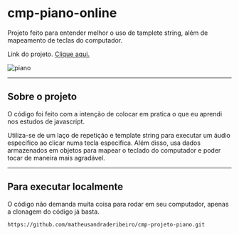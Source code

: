 # cmp-piano-online

Projeto feito para entender melhor o uso de tamplete string, além de mapeamento de teclas do computador.

Link do projeto. [Clique aqui.](https://cmp-piano-online.netlify.app/)

![piano](https://i.im.ge/2023/03/28/IO5lmS.piano-menor.jpg)

---
## Sobre o projeto

O código foi feito com a intenção de colocar em pratica o que eu aprendi nos estudos de javascript. 

Utiliza-se de um laço de repetição e template string para executar um áudio especifico ao clicar numa tecla especifica. Além disso, usa dados armazenados em objetos para mapear o teclado do computador e poder tocar de maneira mais agradável.

---

## Para executar localmente 
O código não demanda muita coisa para rodar em seu computador, apenas a clonagem do código já basta.

```
https://github.com/matheusandraderibeiro/cmp-projeto-piano.git
```
